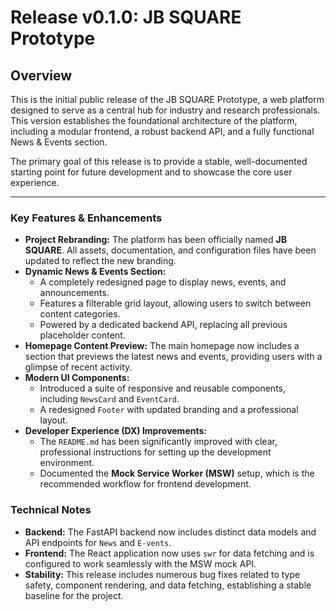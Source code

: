 # Release v0.1.0: JB SQUARE Prototype

## Overview

This is the initial public release of the JB SQUARE Prototype, a web platform designed to serve as a central hub for industry and research professionals. This version establishes the foundational architecture of the platform, including a modular frontend, a robust backend API, and a fully functional News & Events section.

The primary goal of this release is to provide a stable, well-documented starting point for future development and to showcase the core user experience.

---

### Key Features & Enhancements

*   **Project Rebranding:** The platform has been officially named **JB SQUARE**. All assets, documentation, and configuration files have been updated to reflect the new branding.
*   **Dynamic News & Events Section:**
    *   A completely redesigned page to display news, events, and announcements.
    *   Features a filterable grid layout, allowing users to switch between content categories.
    *   Powered by a dedicated backend API, replacing all previous placeholder content.
*   **Homepage Content Preview:** The main homepage now includes a section that previews the latest news and events, providing users with a glimpse of recent activity.
*   **Modern UI Components:**
    *   Introduced a suite of responsive and reusable components, including `NewsCard` and `EventCard`.
    *   A redesigned `Footer` with updated branding and a professional layout.
*   **Developer Experience (DX) Improvements:**
    *   The `README.md` has been significantly improved with clear, professional instructions for setting up the development environment.
    *   Documented the **Mock Service Worker (MSW)** setup, which is the recommended workflow for frontend development.

### Technical Notes

*   **Backend:** The FastAPI backend now includes distinct data models and API endpoints for `News` and `E-vents`.
*   **Frontend:** The React application now uses `swr` for data fetching and is configured to work seamlessly with the MSW mock API.
*   **Stability:** This release includes numerous bug fixes related to type safety, component rendering, and data fetching, establishing a stable baseline for the project.
